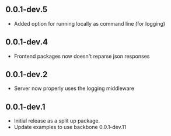 ## 0.0.1-dev.5

- Added option for running locally as command line (for logging)

## 0.0.1-dev.4

- Frontend packages now doesn't reparse json responses

## 0.0.1-dev.2

- Server now properly uses the logging middleware

## 0.0.1-dev.1

- Initial release as a split up package.
- Update examples to use backbone 0.0.1-dev.11
